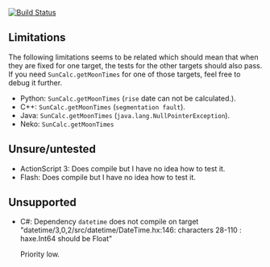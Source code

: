 [![Build Status](https://travis-ci.org/ypid/suncalc.svg?branch=master)](https://travis-ci.org/ypid/suncalc)


## Limitations

The following limitations seems to be related which should mean that when they are fixed for one target, the tests for the other targets should also pass. If you need `SunCalc.getMoonTimes` for one of those targets, feel free to debug it further.

* Python: `SunCalc.getMoonTimes` (`rise` date can not be calculated.).
* C++: `SunCalc.getMoonTimes` (`segmentation fault`).
* Java: `SunCalc.getMoonTimes` (`java.lang.NullPointerException`).
* Neko: `SunCalc.getMoonTimes`

## Unsure/untested

* ActionScript 3: Does compile but I have no idea how to test it.
* Flash: Does compile but I have no idea how to test it.

## Unsupported

* C#: Dependency `datetime` does not compile on target "datetime/3,0,2/src/datetime/DateTime.hx:146: characters 28-110 : haxe.Int64 should be Float"

  Priority low.
